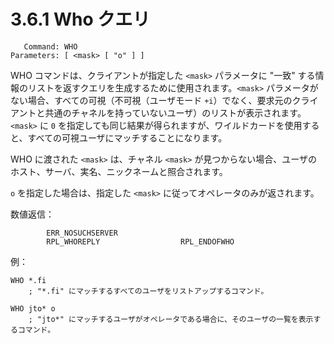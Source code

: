 # 3.6.1 Who クエリ

```
   Command: WHO
Parameters: [ <mask> [ "o" ] ]
```

WHO コマンドは、クライアントが指定した `<mask>` パラメータに "一致" する情報のリストを返すクエリを生成するために使用されます。`<mask>` パラメータがない場合、すべての可視（不可視（ユーザモード `+i`）でなく、要求元のクライアントと共通のチャネルを持っていないユーザ）のリストが表示されます。`<mask>` に `0` を指定しても同じ結果が得られますが、ワイルドカードを使用すると、すべての可視ユーザにマッチすることになります。

WHO に渡された `<mask>` は、チャネル `<mask>` が見つからない場合、ユーザのホスト、サーバ、実名、ニックネームと照合されます。

`o` を指定した場合は、指定した `<mask>` に従ってオペレータのみが返されます。

数値返信：

```
        ERR_NOSUCHSERVER
        RPL_WHOREPLY                  RPL_ENDOFWHO
```

例：

```
WHO *.fi
    ; "*.fi" にマッチするすべてのユーザをリストアップするコマンド。

WHO jto* o
    ; "jto*" にマッチするユーザがオペレータである場合に、そのユーザの一覧を表示するコマンド。
```
